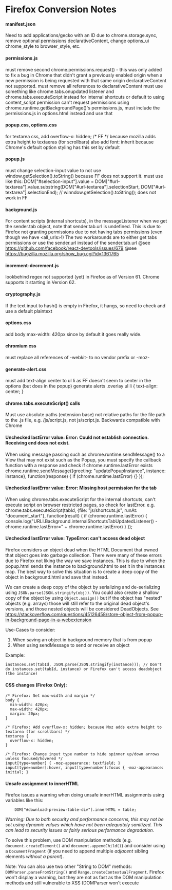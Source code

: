# Firefox Conversion Notes

#### manifest.json
Need to add applications/gecko with an ID due to chrome.storage.sync, remove optional permissions declarativeContent, change options_ui chrome_style to browser_style, etc.

#### permissions.js
must remove second chrome.permissions.request() - this was only added to fix a bug in Chrome that didn't grant a previously enabled origin when a new permission is being requested with that same origin
declarativeContent not supported. must remove all references to declarativeContent
must use something like chrome.tabs.onupdated listener and chrome.tabs.executeScript instead for internal shortcuts or default to using content_script permission
can't request permissions using chrome.runtime.getBackgroundPage()'s permissions.js, must include the permissions.js in options.html instead and use that

#### popup.css, options.css
for textarea css, add overflow-x: hidden; /* FF */
because mozilla adds extra height to textaeras (for scrollbars)
also add font: inherit because Chrome's default option styling has this set by default

#### popup.js
must change selection-input value to not use window.getSelection().toString() because FF does not support it.
must use like this:
    DOM["#selection-input"].value = DOM["#url-textarea"].value.substring(DOM["#url-textarea"].selectionStart, DOM["#url-textarea"].selectionEnd); // winndow.getSelection().toString(); does not work in FF

#### background.js
For content scripts (internal shortcuts), in the messageListener when we get the sender.tab object, note that sender.tab.url is undefined.
This is due to Firefox not granting permissions due to not having tabs permissions (even though we have <all_urls>!)
The two workarounds are to either get tabs permissions or use the sender.url instead of the sender.tab.url
@see https://github.com/facebook/react-devtools/issues/679
@see https://bugzilla.mozilla.org/show_bug.cgi?id=1361765

#### increment-decrement.js
lookbehind regex not supported (yet) in Firefox as of Version 61. Chrome supports it starting in Version 62.

#### cryptography.js
If the text input to hash() is empty in Firefox, it hangs, so need to check and use a default plaintext

#### options.css
add body max-width: 420px since by default it goes really wide.

#### chromium css
must replace all references of -webkit- to no vendor prefix or -moz-

#### generate-alert.css
must add text-align center to ul li as FF doesn't seem to center in the options (but does in the popup) generate alerts
.overlay ul li {
  text-align: center;
}

#### chrome.tabs.executeScript() calls
Must use absolute paths (extension base) not relative paths for the file path to the .js file, e.g. /js/script.js, not js/script.js. Backwards compatible with Chrome

#### Unchecked lastError value: Error: Could not establish connection. Receiving end does not exist.
When using message passing such as chrome.runtime.sendMessage() to a View that may not exist such as the Popup, you must specify the callback function with a response and check if chrome.runtime.lastError exists
    chrome.runtime.sendMessage({greeting: "updatePopupInstance", instance: instance}, function(response) { if (chrome.runtime.lastError) {} });

#### Unchecked lastError value: Error: Missing host permission for the tab
When using chrome.tabs.executeScript for the internal shortcuts, can't execute script on browser restricted pages, so check for lastError.
e.g.
  chrome.tabs.executeScript(tabId, {file: "js/shortcuts.js", runAt: "document_start"}, function(result) {
    if (chrome.runtime.lastError) {
      console.log("URLI.Background.internalShortcutsTabUpdatedListener() - chrome.runtime.lastError=" + chrome.runtime.lastError)
    }
  });

#### Unchecked lastError value: TypeError: can't access dead object
Firefox considers an object dead when the HTML Document that owned that object goes into garbage collection.
There were many of these errors due to Firefox not liking the way we save instances. This is due to when the popup.html sends the
instance to background.html to set it in the instances map. The best way to solve this situation is to create a deep copy
of the object in background.html and save that instead.

We can create a deep copy of the object by serializing and de-serializing using `JSON.parse(JSON.stringify(obj))`. You
could also create a shallow copy of the object by using `Object.assign()` but if the object has "nested" objects (e.g.
arrays) those will still refer to the original dead object's versions, and those nested objects will be considered DeadObjects.
See https://stackoverflow.com/questions/45126458/store-object-from-popup-in-background-page-in-a-webextension

Use-Cases to consider:
1. When saving an object in background memory that is from popup
2. When using sendMessage to send or receive an object

Example:

    instances.set(tabId, JSON.parse(JSON.stringify(instance))); // Don't do instances.set(tabId, instance) or Firefox can't access deadobject (the instance)

#### CSS changes (Firefox Only):
    /* Firefox: Set max-width and margin */
    body {
      min-width: 420px;
      max-width: 420px;
      margin: 20px;
    }

    /* Firefox: Add overflow-x: hidden; because Moz adds extra height to textarea (for scrollbars) */
    textarea {
      overflow-x: hidden;
    }

    /* Firefox: Change input type number to hide spinner up/down arrows unless focused/hovered */
    input[type=number] { -moz-appearance: textfield; } input[type=number]:hover, input[type=number]:focus { -moz-appearance: initial; }

#### Unsafe assignment to innerHTML
Firefox issues a warning when doing unsafe innerHTML assignments using variables like this:

        DOM["#download-preview-table-div"].innerHTML = table;

*Warning: Due to both security and performance concerns, this may not be set using dynamic values which have not been adequately sanitized. This can lead to security issues or fairly serious performance degradation.*

To solve this problem, use DOM manipulation methods (e.g. `document.createElement()` and `document.appendChild()`) and consider using a `DocumentFragment` (if you need to append multiple *adjacent* sibling elements *without a parent*).

Note: You can also use two other "String to DOM" methods: `DOMParser.parseFromString()` and `Range.createContextualFragment`.
Firefox won't display a warning, but they are not as fast as the DOM manipulation methods and still vulnerable to XSS (DOMParser won't execute <script> tags but there are other ways).
Here's one-liner examples on how to use them:

        DOM["#download-preview-table-div"].replaceChild(new DOMParser().parseFromString(table, "text/html").body.firstChild, DOM["#download-preview-table-div"].firstChild);
        DOM["#download-preview-table-div"].replaceChild(document.createRange().createContextualFragment(table), DOM["#download-preview-table-div"].firstChild);

`DOMParser`, in particular, creates a full-blown HTML document (with head and body) and was 30% slower in testing for generating a table.
`Range` creates a `DocumentFragment` and was about 10% slower in speed to `innerHTML`.

In terms of speed and performance, this is how my jsperf testing stacked each approach:
1. DOM Manipulation Methods
2. `innerHTML`
3. `Range.createConextualFragment()`
4. `DOMParser.parseFromString()`

## FIREFOX ANDROID

#### Not Supported (Undefined):
- chrome.commands.*
- chrome.browserAction().setIcon()
- chrome.browserAction().setBadgeText()
- chrome.browserAction.setBadgeBackground()

#### Iffy:
- chrome.storage.sync seems to work, but it is not officially supported
